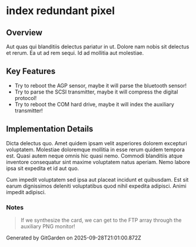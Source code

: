 # index redundant pixel

## Overview
Aut quas qui blanditiis delectus pariatur in ut. Dolore nam nobis sit delectus et rerum. Ea ut ad rem sequi. Id ad mollitia aut molestiae.

## Key Features
- Try to reboot the AGP sensor, maybe it will parse the bluetooth sensor!
- Try to parse the SCSI transmitter, maybe it will compress the digital protocol!
- Try to reboot the COM hard drive, maybe it will index the auxiliary transmitter!

## Implementation Details
Dicta delectus quo. Amet quidem ipsam velit asperiores dolorem excepturi voluptatem. Molestiae doloremque mollitia in esse rerum quidem tempora est. Quasi autem neque omnis hic quasi nemo. Commodi blanditiis atque inventore consequatur sint maxime voluptatem natus aperiam. Nemo labore ipsa sit expedita et id aut quo.
 Cum impedit voluptatem sed ipsa aut placeat incidunt et quibusdam. Est sit earum dignissimos deleniti voluptatibus quod nihil expedita adipisci. Animi impedit adipisci.

### Notes
> If we synthesize the card, we can get to the FTP array through the auxiliary PNG monitor!

Generated by GitGarden on 2025-09-28T21:01:00.872Z